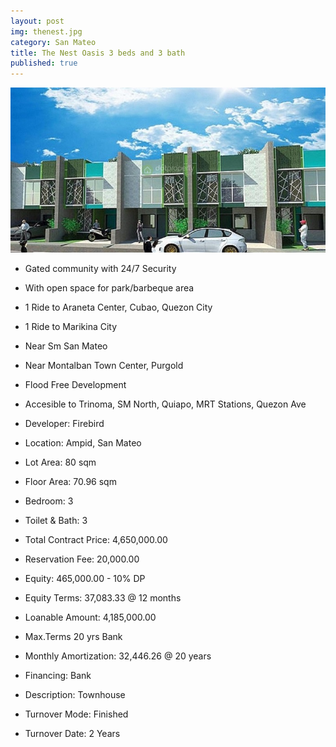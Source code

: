 ```yaml
---
layout: post
img: thenest.jpg
category: San Mateo
title: The Nest Oasis 3 beds and 3 bath
published: true
---
```


<span class="image featured"><img src="/images/thenest.jpg" alt=""></span>

- Gated community with 24/7 Security
- With open space for park/barbeque area
- 1 Ride to Araneta Center, Cubao, Quezon City
- 1 Ride to Marikina City
- Near Sm San Mateo
- Near Montalban Town Center, Purgold
- Flood Free Development
- Accesible to Trinoma, SM North, Quiapo, MRT Stations, Quezon Ave

- Developer: Firebird
- Location: Ampid, San Mateo 
- Lot Area: 80 sqm
- Floor Area: 70.96 sqm
- Bedroom: 3
- Toilet & Bath: 3


- Total Contract Price: 4,650,000.00
- Reservation Fee: 20,000.00
- Equity: 465,000.00 - 10% DP
- Equity Terms: 37,083.33 @ 12 months
- Loanable Amount: 4,185,000.00
- Max.Terms	20 yrs Bank
- Monthly Amortization: 32,446.26 @ 20 years
- Financing: Bank

- Description: Townhouse
- Turnover Mode: Finished
- Turnover Date: 2 Years
